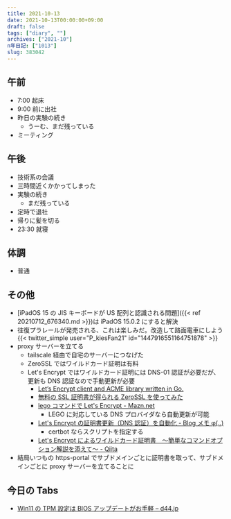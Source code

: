 ```yaml
---
title: 2021-10-13
date: 2021-10-13T00:00:00+09:00
draft: false
tags: ["diary", ""]
archives: ["2021-10"]
n年日記: ["1013"]
slug: 383042
---
```


## 午前

- 7:00 起床
- 9:00 前に出社
- 昨日の実験の続き
  - うーむ、まだ残っている
- ミーティング

## 午後

- 技術系の会議
- 三時間近くかかってしまった
- 実験の続き
  - まだ残っている
- 定時で退社
- 帰りに髪を切る
- 23:30 就寝

## 体調

- 普通

## その他

- [iPadOS 15 の JIS キーボードが US 配列と認識される問題]({{< ref 20210712_676340.md >}})は iPadOS 15.0.2 にすると解決
- 往復プラレールが発売される、これは楽しみだ。改造して路面電車にしよう
  {{< twitter_simple user="P_kiesFan21" id="1447916551164751878" >}}
- proxy サーバーを立てる
  - tailscale 経由で自宅のサーバーにつなげた
  - ZeroSSL ではワイルドカード証明は有料
  - Let's Encrypt ではワイルドカード証明には DNS-01 認証が必要だが、更新も DNS 認証なので手動更新が必要
    - [Let’s Encrypt client and ACME library written in Go.](https://go-acme.github.io/lego/)
    - [無料の SSL 証明書が得られる ZeroSSL を使ってみた](https://zenn.dev/mattn/articles/b2c4c92c9116b1)
    - [lego コマンドで Let's Encrypt - Mazn.net](https://www.mazn.net/blog/2020/09/22/1869.html)
      - LEGO に対応している DNS プロバイダなら自動更新が可能
    - [Let's Encrypt の証明書更新（DNS 認証）を自動化 - Blog メモ φ(..)](https://blog.nightonly.com/2021/03/24/lets-encrypt%E3%81%AE%E8%A8%BC%E6%98%8E%E6%9B%B8%E6%9B%B4%E6%96%B0%EF%BC%88dns%E8%AA%8D%E8%A8%BC%EF%BC%89%E3%82%92%E8%87%AA%E5%8B%95%E5%8C%96/)
      - certbot ならスクリプトを指定する
    - [Let's Encrypt によるワイルドカード証明書　～簡単なコマンドオプション解説を添えて～ - Qiita](https://qiita.com/F_clef/items/136d81223c030904523c)
- 結局いつもの https-portal でサブドメインごとに証明書を取って、サブドメインごとに proxy サーバーを立てることに

## 今日の Tabs

- [Win11 の TPM 設定は BIOS アップデートがお手軽 – d44.jp](https://d44.jp/?p=11737)
